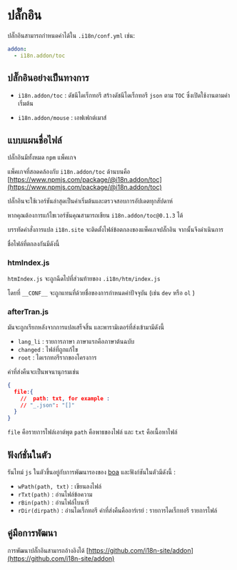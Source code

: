 # ปลั๊กอิน

ปลั๊กอินสามารถกำหนดค่าได้ใน `.i18n/conf.yml` เช่น:

```yml
addon:
  - i18n.addon/toc
```

## ปลั๊กอินอย่างเป็นทางการ

* `i18n.addon/toc` : ดัชนีไดเร็กทอรี
  สร้างดัชนีไดเร็กทอรี `json` ตาม `TOC` ซึ่งเปิดใช้งานตามค่าเริ่มต้น

* `i18n.addon/mouse` : เอฟเฟกต์เมาส์

## แบบแผนชื่อไฟล์

ปลั๊กอินมีทั้งหมด `npm` แพ็คเกจ

แพ็คเกจที่สอดคล้องกับ `i18n.addon/toc` ด้านบนคือ [https://www.npmjs.com/package/@i18n.addon/toc](https://www.npmjs.com/package/@i18n.addon/toc)

ปลั๊กอินจะใช้เวอร์ชันล่าสุดเป็นค่าเริ่มต้นและตรวจสอบการอัปเดตทุกสัปดาห์

หากคุณต้องการแก้ไขเวอร์ชันคุณสามารถเขียน `i18n.addon/toc@0.1.3` ได้

บรรทัดคำสั่งการแปล `i18n.site` จะติดตั้งไฟล์ข้อตกลงของแพ็คเกจปลั๊กอิน จากนั้นจึงดำเนินการ

ชื่อไฟล์ที่ตกลงกันมีดังนี้

### htmIndex.js

`htmIndex.js` จะถูกฉีดไปที่ส่วนท้ายของ `.i18n/htm/index.js`

โดยที่ `__CONF__` จะถูกแทนที่ด้วยชื่อของการกำหนดค่าปัจจุบัน (เช่น `dev` หรือ `ol` )

### afterTran.js

มันจะถูกเรียกหลังจากการแปลเสร็จสิ้น และพารามิเตอร์ที่ส่งเข้ามามีดังนี้

* `lang_li` : รายการภาษา ภาษาแรกคือภาษาต้นฉบับ
* `changed` : ไฟล์ที่ถูกแก้ไข
* `root` : ไดเรกทอรีรากของโครงการ

ค่าที่ส่งคืนจะเป็นพจนานุกรมเช่น

```json
{
  file:{
    //  path: txt, for example :
    // "_.json": "[]"
  }
}
```

`file` คือรายการไฟล์เอาต์พุต `path` คือพาธของไฟล์ และ `txt` คือเนื้อหาไฟล์

## ฟังก์ชั่นในตัว

รันไทม์ `js` ในตัวขึ้นอยู่กับการพัฒนารองของ [boa](https://github.com/boa-dev/boa) และฟังก์ชันในตัวมีดังนี้ :

* `wPath(path, txt)` : เขียนลงไฟล์
* `rTxt(path)` : อ่านไฟล์ข้อความ
* `rBin(path)` : อ่านไฟล์ไบนารี
* `rDir(dirpath)` : อ่านไดเร็กทอรี ค่าที่ส่งคืนคืออาร์เรย์ : รายการไดเร็กทอรี รายการไฟล์

## คู่มือการพัฒนา

การพัฒนาปลั๊กอินสามารถอ้างอิงได้ [https://github.com/i18n-site/addon](https://github.com/i18n-site/addon)